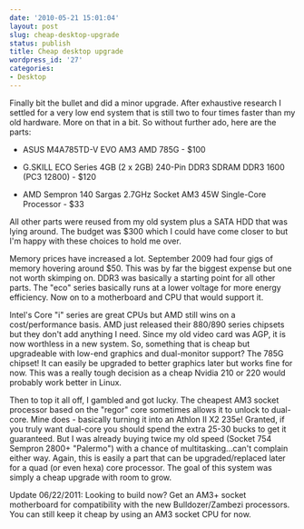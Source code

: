 ```yaml
---
date: '2010-05-21 15:01:04'
layout: post
slug: cheap-desktop-upgrade
status: publish
title: Cheap desktop upgrade
wordpress_id: '27'
categories:
- Desktop
---
```


Finally bit the bullet and did a minor upgrade.  After exhaustive research I settled for a very low end system that is still two to four times faster than my old hardware.  More on that in a bit.  So without further ado, here are the parts:


  * ASUS M4A785TD-V EVO AM3 AMD 785G - $100


  * G.SKILL ECO Series 4GB (2 x 2GB) 240-Pin DDR3 SDRAM DDR3 1600 (PC3 12800) - $120


  * AMD Sempron 140 Sargas 2.7GHz Socket AM3 45W Single-Core Processor - $33




All other parts were reused from my old system plus a SATA HDD that was lying around.  The budget was $300 which I could have come closer to but I'm happy with these choices to hold me over.




Memory prices have increased a lot.  September 2009 had four gigs of memory hovering around $50.  This was by far the biggest expense but one not worth skimping on.  DDR3 was basically a starting point for all other parts.  The "eco" series basically runs at a lower voltage for more energy efficiency.  Now on to a motherboard and CPU that would support it.




Intel's Core "i" series are great CPUs but AMD still wins on a cost/performance basis.  AMD just released their 880/890 series chipsets but they don't add anything I need.  Since my old video card was AGP, it is now worthless in a new system.  So, something that is cheap but upgradeable with low-end graphics and dual-monitor support?  The 785G chipset!  It can easily be upgraded to better graphics later but works fine for now.  This was a really tough decision as a cheap Nvidia 210 or 220 would probably work better in Linux.




Then to top it all off, I gambled and got lucky.  The cheapest AM3 socket processor based on the "regor" core sometimes allows it to unlock to dual-core.  Mine does - basically turning it into an Athlon II X2 235e!  Granted, if you truly want dual-core you should spend the extra 25-30 bucks to get it guaranteed.  But I was already buying twice my old speed (Socket 754 Sempron 2800+ "Palermo") with a chance of multitasking...can't complain either way.  Again, this is easily a part that can be upgraded/replaced later for a quad (or even hexa) core processor.  The goal of this system was simply a cheap upgrade with room to grow.



Update 06/22/2011: Looking to build now?  Get an AM3+ socket motherboard for compatibility with the new Bulldozer/Zambezi processors.  You can still keep it cheap by using an AM3 socket CPU for now.
